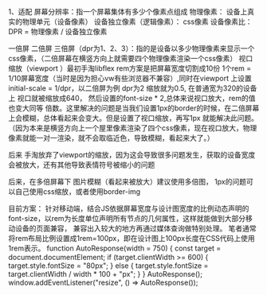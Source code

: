 1、适配
屏幕分辨率：指一个屏幕集体有多少个像素点组成
物理像素： 设备上真实的物理单元（设备像素）
设备独立像素（逻辑像素）： css像素
设备像素比： DPR = 物理像素 / 设备独立像素


一倍屏 二倍屏 三倍屏（dpr为1、2、3）：指的是设备以多少物理像素来显示一个css像素，（二倍屏幕在横竖方向上就需要四个物理像素渲染一个css像素） 
视口缩放（viewport ）最初手淘libflex rem方案是把屏幕宽度切割成10份 1个rem = 1/10屏幕宽度（当时是因为担心vw有些浏览器不兼容）,同时在viewport
上设置initial-scale = 1/dpr，以二倍屏为例 dpr为2 缩放就为0.5, 在普通宽为320的设备上 视口就被缩放成640， 然后设置的font-size * 2,总体来说视口放大，rem的值也变大同等
倍数。这里解决的问题是当我们设置1px的border的时候，在二倍屏幕上会模糊，总体看起来会变大。但是设置了视口缩放，再写1px 就能解决此问题。（因为本来是横竖方向上一个屋里像素渲染了四个css像素，现在视口放大，物理像素就能一对一渲染，就不会取临近色，导致模糊，看起来大了。）

后来 手淘放弃了viewport的缩放，因为这会导致很多问题发生，获取的设备宽度会被放大，还有其他导致表情符号被缩小的问题

后来，在多倍屏幕下 图片模糊（看起来被放大）建议使用多倍图， 1px的问题可以自己使用css缩放，或者使用border-img


目前方案：
针对移动端，结合JS依据屏幕宽度与设计图宽度的比例动态声明<html>的font-size，以rem为长度单位声明所有节点的几何属性，这样就能做到大部分移动设备的页面兼容，
兼容出入较大的地方再通过媒体查询做特别处理。
笔者通常将rem布局比例设置成1rem=100px，即在设计图上100px长度在CSS代码上使用1rem表示。
function AutoResponse(width = 750) {
    const target = document.documentElement;
    if (target.clientWidth >= 600) {
        target.style.fontSize = "80px";
    } else {
        target.style.fontSize = target.clientWidth / width * 100 + "px";
    }
}
AutoResponse();
window.addEventListener("resize", () => AutoResponse());
